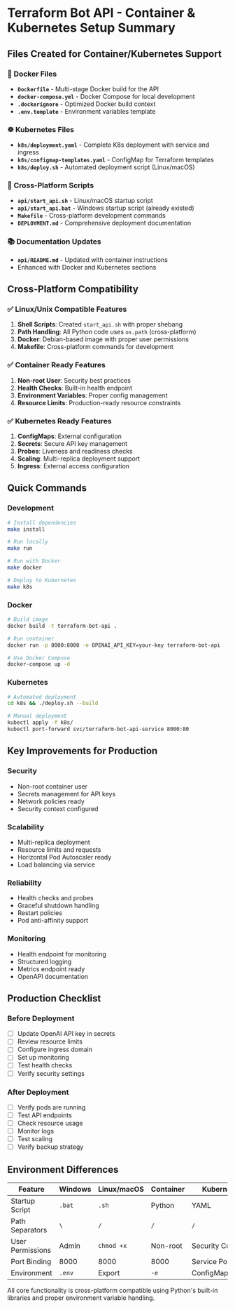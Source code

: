 # Terraform Bot API - Container & Kubernetes Setup Summary

## Files Created for Container/Kubernetes Support

### 🐳 Docker Files
- **`Dockerfile`** - Multi-stage Docker build for the API
- **`docker-compose.yml`** - Docker Compose for local development
- **`.dockerignore`** - Optimized Docker build context
- **`.env.template`** - Environment variables template

### ☸️ Kubernetes Files
- **`k8s/deployment.yaml`** - Complete K8s deployment with service and ingress
- **`k8s/configmap-templates.yaml`** - ConfigMap for Terraform templates
- **`k8s/deploy.sh`** - Automated deployment script (Linux/macOS)

### 🔧 Cross-Platform Scripts
- **`api/start_api.sh`** - Linux/macOS startup script
- **`api/start_api.bat`** - Windows startup script (already existed)
- **`Makefile`** - Cross-platform development commands
- **`DEPLOYMENT.md`** - Comprehensive deployment documentation

### 📚 Documentation Updates
- **`api/README.md`** - Updated with container instructions
- Enhanced with Docker and Kubernetes sections

## Cross-Platform Compatibility

### ✅ Linux/Unix Compatible Features
1. **Shell Scripts**: Created `start_api.sh` with proper shebang
2. **Path Handling**: All Python code uses `os.path` (cross-platform)
3. **Docker**: Debian-based image with proper user permissions
4. **Makefile**: Cross-platform commands for development

### ✅ Container Ready Features
1. **Non-root User**: Security best practices
2. **Health Checks**: Built-in health endpoint
3. **Environment Variables**: Proper config management
4. **Resource Limits**: Production-ready resource constraints

### ✅ Kubernetes Ready Features
1. **ConfigMaps**: External configuration
2. **Secrets**: Secure API key management
3. **Probes**: Liveness and readiness checks
4. **Scaling**: Multi-replica deployment support
5. **Ingress**: External access configuration

## Quick Commands

### Development
```bash
# Install dependencies
make install

# Run locally
make run

# Run with Docker
make docker

# Deploy to Kubernetes
make k8s
```

### Docker
```bash
# Build image
docker build -t terraform-bot-api .

# Run container
docker run -p 8000:8000 -e OPENAI_API_KEY=your-key terraform-bot-api

# Use Docker Compose
docker-compose up -d
```

### Kubernetes
```bash
# Automated deployment
cd k8s && ./deploy.sh --build

# Manual deployment
kubectl apply -f k8s/
kubectl port-forward svc/terraform-bot-api-service 8000:80
```

## Key Improvements for Production

### Security
- Non-root container user
- Secrets management for API keys
- Network policies ready
- Security context configured

### Scalability
- Multi-replica deployment
- Resource limits and requests
- Horizontal Pod Autoscaler ready
- Load balancing via service

### Reliability
- Health checks and probes
- Graceful shutdown handling
- Restart policies
- Pod anti-affinity support

### Monitoring
- Health endpoint for monitoring
- Structured logging
- Metrics endpoint ready
- OpenAPI documentation

## Production Checklist

### Before Deployment
- [ ] Update OpenAI API key in secrets
- [ ] Review resource limits
- [ ] Configure ingress domain
- [ ] Set up monitoring
- [ ] Test health checks
- [ ] Verify security settings

### After Deployment
- [ ] Verify pods are running
- [ ] Test API endpoints
- [ ] Check resource usage
- [ ] Monitor logs
- [ ] Test scaling
- [ ] Verify backup strategy

## Environment Differences

| Feature | Windows | Linux/macOS | Container | Kubernetes |
|---------|---------|-------------|-----------|------------|
| Startup Script | `.bat` | `.sh` | Python | YAML |
| Path Separators | `\` | `/` | `/` | `/` |
| User Permissions | Admin | `chmod +x` | Non-root | Security Context |
| Port Binding | 8000 | 8000 | 8000 | Service Port |
| Environment | `.env` | Export | `-e` | ConfigMap/Secret |

All core functionality is cross-platform compatible using Python's built-in libraries and proper environment variable handling.
